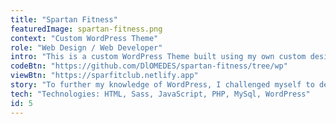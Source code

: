 ```yaml
---
title: "Spartan Fitness"
featuredImage: spartan-fitness.png
context: "Custom WordPress Theme"
role: "Web Design / Web Developer"
intro: "This is a custom WordPress Theme built using my own custom design without using page builders or paid themes."
codeBtn: "https://github.com/DlOMEDES/spartan-fitness/tree/wp"
viewBtn: "https://sparfitclub.netlify.app"
story: "To further my knowledge of WordPress, I challenged myself to design and code this theme. I put together common website components and designed a rough layout mock-up in Figma. Then I coded everything from scratch to create a responsive html site with basic functionality for a custom slider and a mobile menu. In this project I learned about the WP Template Hiearchy, Queries, Custom Post Types, Advanced Custom Fields and a few other things. Also hosting and migrating a WordPress database from development or staging to production."
tech: "Technologies: HTML, Sass, JavaScript, PHP, MySql, WordPress"
id: 5
---
```

